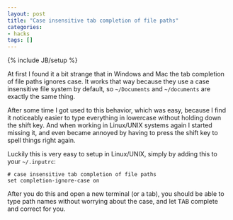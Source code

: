 ```yaml
---
layout: post
title: "Case insensitive tab completion of file paths"
categories:
- hacks
tags: []
---
```

{% include JB/setup %}

At first I found it a bit strange that in Windows and Mac the tab completion of file paths ignores case. It works that way because they use a case insensitive file system by default, so `~/Documents` and `~/documents` are exactly the same thing.

After some time I got used to this behavior, which was easy, because I find it noticeably easier to type everything in lowercase without holding down the shift key. And when working in Linux/UNIX systems again I started missing it, and even became annoyed by having to press the shift key to spell things right again.

Luckily this is very easy to setup in Linux/UNIX, simply by adding this to your `~/.inputrc`:

    # case insensitive tab completion of file paths
    set completion-ignore-case on

After you do this and open a new terminal (or a tab), you should be able to type path names without worrying about the case, and let <kbd>TAB</kbd> complete and correct for you.
